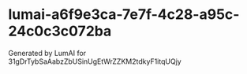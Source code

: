# lumai-a6f9e3ca-7e7f-4c28-a95c-24c0c3c072ba
Generated by LumAI for 31gDrTybSaAabzZbUSinUgEtWrZZKM2tdkyF1itqUQjy
